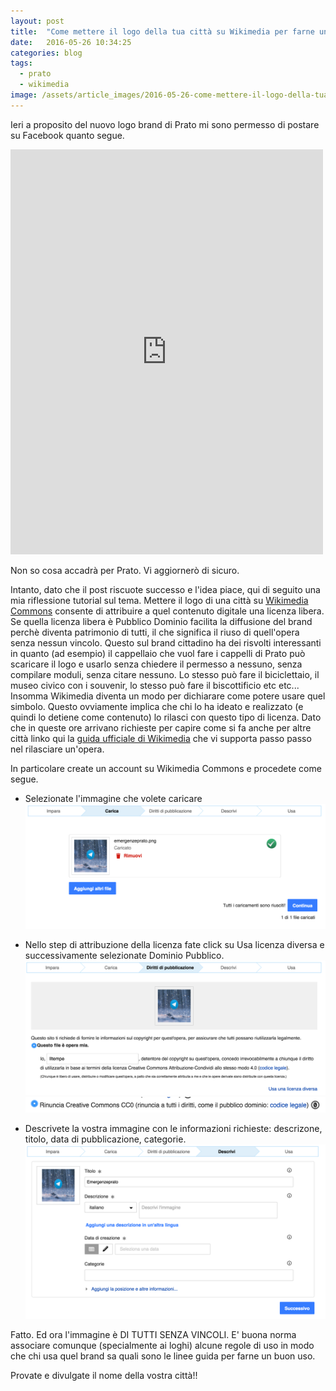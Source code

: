 ```yaml
---
layout: post
title:  "Come mettere il logo della tua città su Wikimedia per farne un bene comune"
date:   2016-05-26 10:34:25
categories: blog
tags:
  - prato
  - wikimedia
image: /assets/article_images/2016-05-26-come-mettere-il-logo-della-tua-citta-su-wikimedia-e-farne-bene-comune/0.jpg
---
```


Ieri a proposito del nuovo logo brand di Prato mi sono permesso di postare su Facebook quanto segue.

<iframe src="https://www.facebook.com/plugins/post.php?href=https%3A%2F%2Fwww.facebook.com%2Fmatteo.tempestini%2Fposts%2F10153609369692944&width=500" width="500" height="648" style="border:none;overflow:hidden" scrolling="no" frameborder="0" allowTransparency="true"></iframe>

Non so cosa accadrà per Prato. Vi aggiornerò di sicuro.

Intanto, dato che il post riscuote successo e l'idea piace, qui di seguito una mia riflessione tutorial sul tema. Mettere il logo di una città su [Wikimedia Commons](https://commons.wikimedia.org/) consente di attribuire a quel contenuto digitale una licenza libera. Se quella licenza libera è Pubblico Dominio facilita la diffusione del brand perchè diventa patrimonio di tutti, il che significa il riuso di quell'opera senza nessun vincolo. Questo sul brand cittadino ha dei risvolti interessanti in quanto (ad esempio) il cappellaio che vuol fare i cappelli di Prato può scaricare il logo e usarlo senza chiedere il permesso a nessuno, senza compilare moduli, senza citare nessuno. Lo stesso può fare il biciclettaio, il museo civico con i souvenir, lo stesso può fare il biscottificio etc etc... Insomma Wikimedia diventa un modo per dichiarare come potere usare quel simbolo.
Questo ovviamente implica che chi lo ha ideato e realizzato (e quindi lo detiene come contenuto) lo rilasci con questo tipo di licenza. Dato che in queste ore arrivano richieste per capire come si fa anche per altre città linko qui la [guida ufficiale di Wikimedia](https://commons.wikimedia.org/wiki/Special:UploadWizard) che vi supporta passo passo nel rilasciare un'opera.

In particolare create un account su Wikimedia Commons e procedete come segue.
- Selezionate l'immagine che volete caricare
![](/assets/article_images/2016-05-26-come-mettere-il-logo-della-tua-citta-su-wikimedia-e-farne-bene-comune/1.png)

- Nello step di attribuzione della licenza fate click su Usa licenza diversa e successivamente selezionate Dominio Pubblico.
![](/assets/article_images/2016-05-26-come-mettere-il-logo-della-tua-citta-su-wikimedia-e-farne-bene-comune/2.png)
![](/assets/article_images/2016-05-26-come-mettere-il-logo-della-tua-citta-su-wikimedia-e-farne-bene-comune/3.png)

- Descrivete la vostra immagine con le informazioni richieste: descrizone, titolo, data di pubblicazione, categorie.
![](/assets/article_images/2016-05-26-come-mettere-il-logo-della-tua-citta-su-wikimedia-e-farne-bene-comune/4.png)


Fatto. Ed ora l'immagine è DI TUTTI SENZA VINCOLI.
E' buona norma associare comunque (specialmente ai loghi) alcune regole di uso in modo che chi usa quel brand sa quali sono le linee guida per farne un buon uso.

Provate e divulgate il nome della vostra città!!
